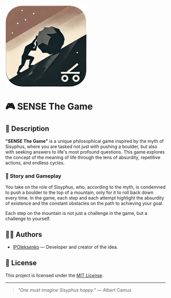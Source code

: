 <img src="assets/icon.bmp" width="256" alt="logo">

# 🎮 SENSE The Game

## 🧩 Description

**"SENSE The Game"** is a unique philosophical game inspired by the myth of Sisyphus, where you are tasked not just with pushing a boulder, but also with seeking answers to life's most profound questions. This game explores the concept of the meaning of life through the lens of absurdity, repetitive actions, and endless cycles.

### 🗿 Story and Gameplay

You take on the role of Sisyphus, who, according to the myth, is condemned to push a boulder to the top of a mountain, only for it to roll back down every time. In the game, each step and each attempt highlight the absurdity of existence and the constant obstacles on the path to achieving your goal.

Each step on the mountain is not just a challenge in the game, but a challenge to yourself.

## 🧑‍💻 Authors

- [IPOleksenko](https://github.com/IPOleksenko) — Developer and creator of the idea.

## 📜 License

This project is licensed under the [MIT License][license].

[license]: ./LICENSE

---

> _"One must imagine Sisyphus happy."_ — Albert Camus
